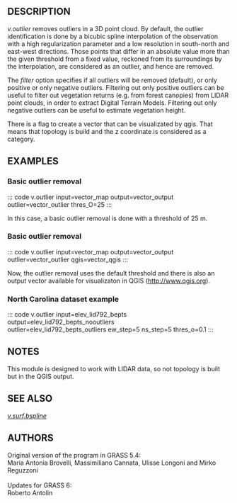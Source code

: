 ## DESCRIPTION

*v.outlier* removes outliers in a 3D point cloud. By default, the
outlier identification is done by a bicubic spline interpolation of the
observation with a high regularization parameter and a low resolution in
south-north and east-west directions. Those points that differ in an
absolute value more than the given threshold from a fixed value,
reckoned from its surroundings by the interpolation, are considered as
an outlier, and hence are removed.

The *filter* option specifies if all outliers will be removed (default),
or only positive or only negative outliers. Filtering out only positive
outliers can be useful to filter out vegetation returns (e.g. from
forest canopies) from LIDAR point clouds, in order to extract Digital
Terrain Models. Filtering out only negative outliers can be useful to
estimate vegetation height.

There is a flag to create a vector that can be visualizated by qgis.
That means that topology is build and the z coordinate is considered as
a category.

## EXAMPLES

### Basic outlier removal

::: code
    v.outlier input=vector_map output=vector_output outlier=vector_outlier thres_O=25
:::

In this case, a basic outlier removal is done with a threshold of 25 m.

### Basic outlier removal

::: code
    v.outlier input=vector_map output=vector_output outlier=vector_outlier qgis=vector_qgis
:::

Now, the outlier removal uses the default threshold and there is also an
output vector available for visualizaton in QGIS
(<http://www.qgis.org>).

### North Carolina dataset example

::: code
    v.outlier input=elev_lid792_bepts output=elev_lid792_bepts_nooutliers \
      outlier=elev_lid792_bepts_outliers ew_step=5 ns_step=5 thres_o=0.1
:::

## NOTES

This module is designed to work with LIDAR data, so not topology is
built but in the QGIS output.

## SEE ALSO

*[v.surf.bspline](v.surf.bspline.html)*

## AUTHORS

Original version of the program in GRASS 5.4:\
Maria Antonia Brovelli, Massimiliano Cannata, Ulisse Longoni and Mirko
Reguzzoni\
\
Updates for GRASS 6:\
Roberto Antolin
